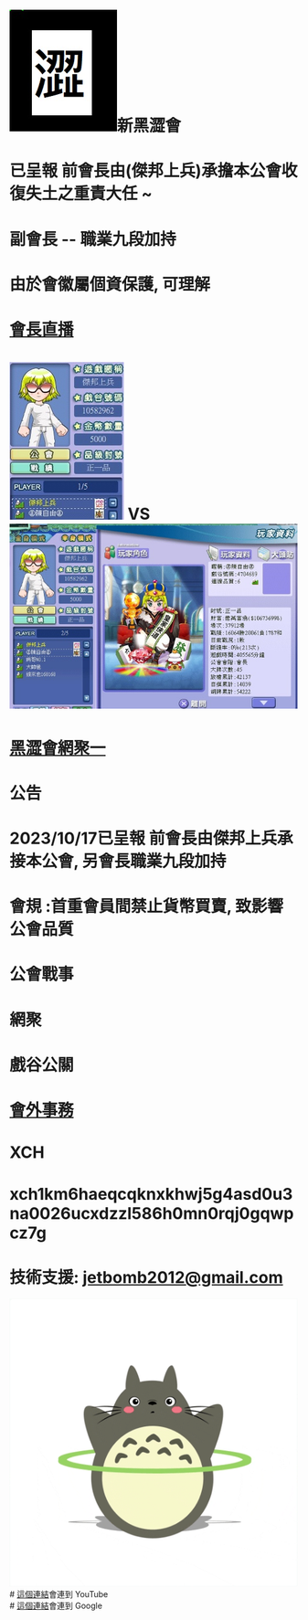 #   <img src="flag.jpg">新黑澀會
# 已呈報 前會長由(傑邦上兵)承擔本公會收復失土之重責大任 ~
# 副會長 -- 職業九段加持 
# 由於會徽屬個資保護, 可理解
# <a href="https://www.youtube.com/watch?v=x6V7c0eklpU/">會長直播</a>
# <img src="war.jpg"> VS <img src="enemy1.jpg">




# <a href="https://www.youtube.com/watch?v=NG4TtdMpj7Y)/">黑澀會網聚一</a>

# 公告
# 2023/10/17已呈報 前會長由傑邦上兵承接本公會, 另會長職業九段加持 
# 會規 :首重會員間禁止貨幣買賣, 致影響公會品質
# 公會戰事
# 網聚
# 戲谷公關
#  <p><a href="mailto:tfftfftff7788@yahoo.com.tw">會外事務</a></p>
# XCH
# xch1km6haeqcqknxkhwj5g4asd0u3na0026ucxdzzl586h0mn0rqj0gqwpcz7g
# 技術支援: jetbomb2012@gmail.com
<img src="giphy.gif">
# <a href="https://www.youtube.com/">這個連結</a>會連到 YouTube<br>
# <a href="https://www.google.com/">這個連結</a>會連到 Google<br>



